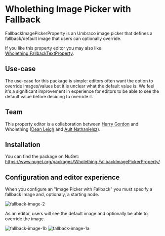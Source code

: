 # Wholething Image Picker with Fallback

FallbackImagePickerProperty is an Umbraco image picker that defines a fallback/default image that users can optionally override.

If you like this property editor you may also like [Wholething.FallbackTextProperty](https://github.com/wholething/wholething-fallback-text-property).

## Use-case

The use-case for this package is simple: editors often want the option to override images/values but it is unclear what the default value is. We feel it's a significant improvement in experience for editors to be able to see the default value before deciding to override it.

## Team

This property editor is a collaboration between [Harry Gordon](https://www.linkedin.com/in/hejgordon/) and Wholething ([Dean Leigh](https://www.linkedin.com/in/deanleigh/?) and [Ault Nathanielsz](https://www.linkedin.com/in/ault-nathanielsz-01725b13/)).

## Installation

You can find the package on NuGet: https://www.nuget.org/packages/Wholething.FallbackImagePickerProperty/

## Configuration and editor experience

When you configure an "Image Picker with Fallback" you must specify a fallback image and, optionaly, a starting node.

![fallback-image-2](https://user-images.githubusercontent.com/28703576/106008227-fd966500-60ae-11eb-9d88-895468c12028.PNG)

As an editor, users will see the default image and optionally be able to override the image.

![fallback-image-1b](https://user-images.githubusercontent.com/28703576/106008231-fec79200-60ae-11eb-9aba-80f1697d9ca2.PNG)
![fallback-image-1a](https://user-images.githubusercontent.com/28703576/106008228-fe2efb80-60ae-11eb-8887-4d9a600060a8.PNG)
